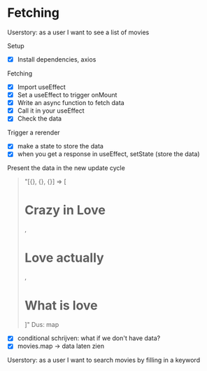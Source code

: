 # Fetching

Userstory: as a user I want to see a list of movies

Setup

- [x] Install dependencies, axios

Fetching

- [x] Import useEffect
- [x] Set a useEffect to trigger onMount
- [x] Write an async function to fetch data
- [x] Call it in your useEffect
- [x] Check the data

Trigger a rerender

- [x] make a state to store the data
- [x] when you get a response in useEffect, setState (store the data)

Present the data in the new update cycle

> "[{}, {}, {}] =>
> [<h1>Crazy in Love</h1>, <h1>Love actually</h1>, <h1>What is love</h1>]"
> Dus: map

- [x] conditional schrijven: what if we don't have data?
- [x] movies.map -> data laten zien

Userstory: as a user I want to search movies by filling in a keyword
